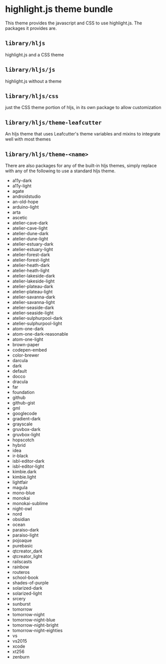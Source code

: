 # highlight.js theme bundle

This theme provides the javascript and CSS to use highlight.js. The packages it provides are.

## `library/hljs`

highlight.js and a CSS theme

## `library/hljs/js`

highlight.js without a theme

## `library/hljs/css`

just the CSS theme portion of hljs, in its own package to allow customization

## `library/hljs/theme-leafcutter`

An hljs theme that uses Leafcutter's theme variables and mixins to integrate well with most themes

## `library/hljs/theme-<name>`

There are also packages for any of the built-in hljs themes, simply replace <name> with any of the following to use a standard hljs theme.

* a11y-dark
* a11y-light
* agate
* androidstudio
* an-old-hope
* arduino-light
* arta
* ascetic
* atelier-cave-dark
* atelier-cave-light
* atelier-dune-dark
* atelier-dune-light
* atelier-estuary-dark
* atelier-estuary-light
* atelier-forest-dark
* atelier-forest-light
* atelier-heath-dark
* atelier-heath-light
* atelier-lakeside-dark
* atelier-lakeside-light
* atelier-plateau-dark
* atelier-plateau-light
* atelier-savanna-dark
* atelier-savanna-light
* atelier-seaside-dark
* atelier-seaside-light
* atelier-sulphurpool-dark
* atelier-sulphurpool-light
* atom-one-dark
* atom-one-dark-reasonable
* atom-one-light
* brown-paper
* codepen-embed
* color-brewer
* darcula
* dark
* default
* docco
* dracula
* far
* foundation
* github
* github-gist
* gml
* googlecode
* gradient-dark
* grayscale
* gruvbox-dark
* gruvbox-light
* hopscotch
* hybrid
* idea
* ir-black
* isbl-editor-dark
* isbl-editor-light
* kimbie.dark
* kimbie.light
* lightfair
* magula
* mono-blue
* monokai
* monokai-sublime
* night-owl
* nord
* obsidian
* ocean
* paraiso-dark
* paraiso-light
* pojoaque
* purebasic
* qtcreator_dark
* qtcreator_light
* railscasts
* rainbow
* routeros
* school-book
* shades-of-purple
* solarized-dark
* solarized-light
* srcery
* sunburst
* tomorrow
* tomorrow-night
* tomorrow-night-blue
* tomorrow-night-bright
* tomorrow-night-eighties
* vs
* vs2015
* xcode
* xt256
* zenburn
